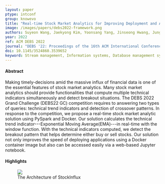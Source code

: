 ```yaml
---
layout: paper
ptype: intconf
group: knowevo
title: "Real-time Stock Market Analytics for Improving Deployment and Accessibility using PySpark and Docker"
image: /images/papers/debs2022-framework.png
authors: Suyeon Wang, Jaekyong Kim, Yoonsang Yang, Jinseong Hwang, Jungkyu Han, Sejin Chun
year: 2022
ref: ACM DEBS 2022
journal: "DEBS '22: Proceedings of the 16th ACM International Conference on Distributed and Event-Based SystemsJune 2022 Pages 171–175"
doi: 10.1145/3524860.3539652
keyword: Stream management, Information systems, Database management system engines
---
```


<h4><span class="badge badge-info">Abstract</span></h4>
Making timely-decisions amid the massive influx of financial data is one of the essential features of stock market analytics. Many stock market analytics should provide functionalities that compute multiple technical indicators simultaneously and detect breakout situations. The DEBS 2022 Grand Challenge (DEBS22 GC) competition requires to answering two types of queries: technical trend indicators and detection of crossover patterns. In response to the competition, we propose a real-time stock market analytic solution using PySpark and Docker. Our solution calculates the technical trend indicator---Exponential Moving Average(EMA)---in real-time with the window function. With the technical indicators computed, we detect the breakout pattern that helps determine either buy or sell stocks. Our solution not only improves the speed of deploying applications using a Docker container image but also can be accessed easily via a web-based Jupyter notebook.

<h4><span class="badge badge-info">Highlights</span></h4>
<figure>
    <img class="pull-left pad-right media-object d-none d-sm-block" src="{{ page.image }}">
    <figcaption>The Architecture of StockInflux</figcaption>
</figure>